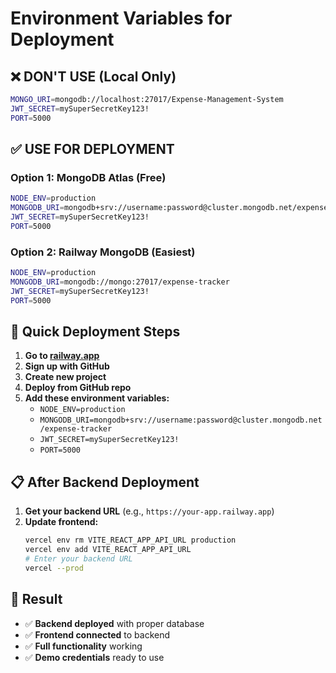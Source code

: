# Environment Variables for Deployment

## ❌ **DON'T USE (Local Only)**
```bash
MONGO_URI=mongodb://localhost:27017/Expense-Management-System
JWT_SECRET=mySuperSecretKey123!
PORT=5000
```

## ✅ **USE FOR DEPLOYMENT**

### **Option 1: MongoDB Atlas (Free)**
```bash
NODE_ENV=production
MONGODB_URI=mongodb+srv://username:password@cluster.mongodb.net/expense-tracker
JWT_SECRET=mySuperSecretKey123!
PORT=5000
```

### **Option 2: Railway MongoDB (Easiest)**
```bash
NODE_ENV=production
MONGODB_URI=mongodb://mongo:27017/expense-tracker
JWT_SECRET=mySuperSecretKey123!
PORT=5000
```

## 🚀 **Quick Deployment Steps**

1. **Go to [railway.app](https://railway.app)**
2. **Sign up with GitHub**
3. **Create new project**
4. **Deploy from GitHub repo**
5. **Add these environment variables:**
   - `NODE_ENV=production`
   - `MONGODB_URI=mongodb+srv://username:password@cluster.mongodb.net/expense-tracker`
   - `JWT_SECRET=mySuperSecretKey123!`
   - `PORT=5000`

## 📋 **After Backend Deployment**

1. **Get your backend URL** (e.g., `https://your-app.railway.app`)
2. **Update frontend:**
   ```bash
   vercel env rm VITE_REACT_APP_API_URL production
   vercel env add VITE_REACT_APP_API_URL
   # Enter your backend URL
   vercel --prod
   ```

## 🎯 **Result**

- ✅ **Backend deployed** with proper database
- ✅ **Frontend connected** to backend
- ✅ **Full functionality** working
- ✅ **Demo credentials** ready to use
